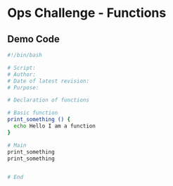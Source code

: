 # Ops Challenge - Functions

## Demo Code

```bash
#!/bin/bash

# Script:                       
# Author:                       
# Date of latest revision:      
# Purpose:      

# Declaration of functions

# Basic function
print_something () {
  echo Hello I am a function
}

# Main
print_something
print_something


# End
```
